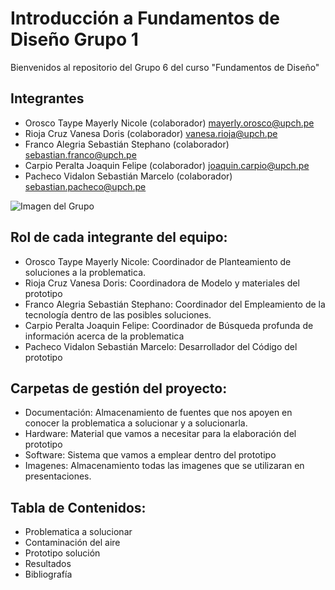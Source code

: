 ﻿# Introducción a Fundamentos de Diseño Grupo 1
Bienvenidos al repositorio del Grupo 6 del curso "Fundamentos de Diseño"

## Integrantes

 - Orosco Taype Mayerly Nicole (colaborador) mayerly.orosco@upch.pe
 - Rioja Cruz Vanesa Doris (colaborador) vanesa.rioja@upch.pe
 - Franco Alegria Sebastián Stephano (colaborador) sebastian.franco@upch.pe
 - Carpio Peralta Joaquin Felipe (colaborador) joaquin.carpio@upch.pe
 - Pacheco Vidalon Sebastián Marcelo (colaborador) sebastian.pacheco@upch.pe

![Imagen del Grupo](https://github.com/sebastianfranco1342/FundamentosdeDisenoGrupo6/blob/main/Carpetas_del_Proyecto/Im%C3%A1genes/fotogrupal.jpeg?raw=true
)
## Rol de cada integrante del equipo:
- Orosco Taype Mayerly Nicole: Coordinador de Planteamiento de soluciones a la problematica.
- Rioja Cruz Vanesa Doris: Coordinadora de Modelo y materiales del prototipo
- Franco Alegria Sebastián Stephano: Coordinador del Empleamiento de la tecnología dentro de las posibles soluciones.
- Carpio Peralta Joaquin Felipe: Coordinador de Búsqueda profunda de información acerca de la problematica
- Pacheco Vidalon Sebastián Marcelo: Desarrollador del Código del prototipo
## Carpetas de gestión del proyecto:

 - Documentación: Almacenamiento de fuentes que nos apoyen en conocer la problematica a solucionar y a solucionarla.
 - Hardware: Material que vamos a necesitar para la elaboración del prototipo 
 - Software: Sistema que vamos a emplear dentro del prototipo
 - Imagenes: Almacenamiento todas las imagenes que se utilizaran en presentaciones.
 
## Tabla de Contenidos:

 - Problematica a solucionar
 - Contaminación del aire
 - Prototipo solución
 - Resultados
 - Bibliografía


